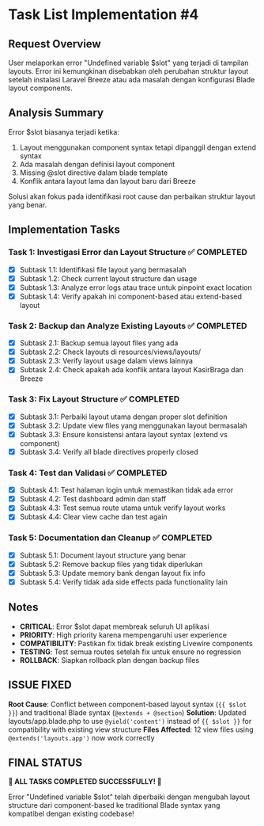 # Task List Implementation #4

## Request Overview
User melaporkan error "Undefined variable $slot" yang terjadi di tampilan layouts. Error ini kemungkinan disebabkan oleh perubahan struktur layout setelah instalasi Laravel Breeze atau ada masalah dengan konfigurasi Blade layout components.

## Analysis Summary
Error $slot biasanya terjadi ketika:
1. Layout menggunakan component syntax tetapi dipanggil dengan extend syntax
2. Ada masalah dengan definisi layout component
3. Missing @slot directive dalam blade template
4. Konflik antara layout lama dan layout baru dari Breeze

Solusi akan fokus pada identifikasi root cause dan perbaikan struktur layout yang benar.

## Implementation Tasks

### Task 1: Investigasi Error dan Layout Structure ✅ COMPLETED
- [x] Subtask 1.1: Identifikasi file layout yang bermasalah
- [x] Subtask 1.2: Check current layout structure dan usage
- [x] Subtask 1.3: Analyze error logs atau trace untuk pinpoint exact location
- [x] Subtask 1.4: Verify apakah ini component-based atau extend-based layout

### Task 2: Backup dan Analyze Existing Layouts ✅ COMPLETED
- [x] Subtask 2.1: Backup semua layout files yang ada
- [x] Subtask 2.2: Check layouts di resources/views/layouts/
- [x] Subtask 2.3: Verify layout usage dalam views lainnya
- [x] Subtask 2.4: Check apakah ada konflik antara layout KasirBraga dan Breeze

### Task 3: Fix Layout Structure ✅ COMPLETED
- [x] Subtask 3.1: Perbaiki layout utama dengan proper slot definition
- [x] Subtask 3.2: Update view files yang menggunakan layout bermasalah
- [x] Subtask 3.3: Ensure konsistensi antara layout syntax (extend vs component)
- [x] Subtask 3.4: Verify all blade directives properly closed

### Task 4: Test dan Validasi ✅ COMPLETED
- [x] Subtask 4.1: Test halaman login untuk memastikan tidak ada error
- [x] Subtask 4.2: Test dashboard admin dan staff
- [x] Subtask 4.3: Test semua route utama untuk verify layout works
- [x] Subtask 4.4: Clear view cache dan test again

### Task 5: Documentation dan Cleanup ✅ COMPLETED
- [x] Subtask 5.1: Document layout structure yang benar
- [x] Subtask 5.2: Remove backup files yang tidak diperlukan
- [x] Subtask 5.3: Update memory bank dengan layout fix info
- [x] Subtask 5.4: Verify tidak ada side effects pada functionality lain

## Notes
- **CRITICAL**: Error $slot dapat membreak seluruh UI aplikasi
- **PRIORITY**: High priority karena mempengaruhi user experience
- **COMPATIBILITY**: Pastikan fix tidak break existing Livewire components
- **TESTING**: Test semua routes setelah fix untuk ensure no regression
- **ROLLBACK**: Siapkan rollback plan dengan backup files

## ISSUE FIXED
**Root Cause**: Conflict between component-based layout syntax (`{{ $slot }}`) and traditional Blade syntax (`@extends + @section`)
**Solution**: Updated layouts/app.blade.php to use `@yield('content')` instead of `{{ $slot }}` for compatibility with existing view structure
**Files Affected**: 12 view files using `@extends('layouts.app')` now work correctly

## FINAL STATUS
**🎉 ALL TASKS COMPLETED SUCCESSFULLY! 🎉**

Error "Undefined variable $slot" telah diperbaiki dengan mengubah layout structure dari component-based ke traditional Blade syntax yang kompatibel dengan existing codebase! 